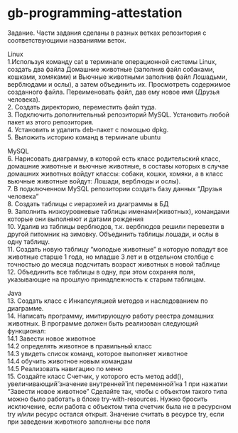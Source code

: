 # gb-programming-attestation

Задание.
Части задания сделаны в разных ветках репозитория с соответствующими названиями веток.

Linux  
1.Используя команду cat в терминале операционной системы Linux, создать
два файла Домашние животные (заполнив файл собаками, кошками,
хомяками) и Вьючные животными заполнив файл Лошадьми, верблюдами и
ослы), а затем объединить их. Просмотреть содержимое созданного файла.
Переименовать файл, дав ему новое имя (Друзья человека).  
2. Создать директорию, переместить файл туда.  
3. Подключить дополнительный репозиторий MySQL. Установить любой пакет
из этого репозитория.  
4. Установить и удалить deb-пакет с помощью dpkg.  
5. Выложить историю команд в терминале ubuntu  

MySQL  
6. Нарисовать диаграмму, в которой есть класс родительский класс, домашние
животные и вьючные животные, в составы которых в случае домашних
животных войдут классы: собаки, кошки, хомяки, а в класс вьючные животные
войдут: Лошади, верблюды и ослы).  
7. В подключенном MySQL репозитории создать базу данных “Друзья
человека”  
8. Создать таблицы с иерархией из диаграммы в БД  
9. Заполнить низкоуровневые таблицы именами(животных), командами
которые они выполняют и датами рождения  
10. Удалив из таблицы верблюдов, т.к. верблюдов решили перевезти в другой
питомник на зимовку. Объединить таблицы лошади, и ослы в одну таблицу.  
11. Создать новую таблицу “молодые животные” в которую попадут все
животные старше 1 года, но младше 3 лет и в отдельном столбце с точностью
до месяца подсчитать возраст животных в новой таблице  
12. Объединить все таблицы в одну, при этом сохраняя поля, указывающие на
прошлую принадлежность к старым таблицам.  

Java  
13. Создать класс с Инкапсуляцией методов и наследованием по диаграмме.  
14. Написать программу, имитирующую работу реестра домашних животных.
В программе должен быть реализован следующий функционал:  
14.1 Завести новое животное  
14.2 определять животное в правильный класс  
14.3 увидеть список команд, которое выполняет животное  
14.4 обучить животное новым командам  
14.5 Реализовать навигацию по меню  
15. Создайте класс Счетчик, у которого есть метод add(), увеличивающий̆
значение внутренней̆ int переменной̆ на 1 при нажатии “Завести новое
животное” Сделайте так, чтобы с объектом такого типа можно было работать в
блоке try-with-resources. Нужно бросить исключение, если работа с объектом
типа счетчик была не в ресурсном try и/или ресурс остался открыт. Значение
считать в ресурсе try, если при заведении животного заполнены все поля  
